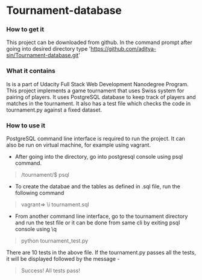 # Tournament-database

### How to get it
This project can be downloaded from github. In the command prompt after going into desired directory type
'https://github.com/aditya-sin/Tournament-database.git'

### What it contains
Is is a part of Udacity Full Stack Web Development Nanodegree Program.
This project implements a game tournament that uses Swiss system for pairing of players. It uses PostgreSQL database
to keep track of players and matches in the tournament.
It also has a test file which checks the code in tournament.py against a fixed dataset.

### How to use it
PostgreSQL command line interface is required to run the project. It can also be run on virtual machine, for example using vagrant. 
* After going into the directory, go into postgresql console using psql command. 
> /tournament/$ psql
* To create the databae and the tables as defined in .sql file, run the following command
> vagrant=> \i tournament.sql
* From another command line interface, go to the tournament directory and  run the test file or it can be done from same cli by exiting psql console using \q
> python tournament_test.py

There are 10 tests in the above file. If the tournament.py passes all the tests, it will be displayed followed by the message - 
> Success! All tests pass! 
